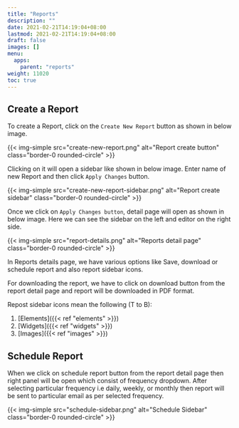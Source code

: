```yaml
---
title: "Reports"
description: ""
date: 2021-02-21T14:19:04+08:00
lastmod: 2021-02-21T14:19:04+08:00
draft: false
images: []
menu:
  apps:
    parent: "reports"
weight: 11020
toc: true
---
```


## Create a Report

To create a Report, click on the `Create New Report` button as shown in below image.

{{< img-simple src="create-new-report.png" alt="Report create button" class="border-0 rounded-circle" >}}

Clicking on it will open a sidebar like shown in below image. Enter name of new Report and then click `Apply Changes` button.

{{< img-simple src="create-new-report-sidebar.png" alt="Report create sidebar" class="border-0 rounded-circle" >}}

Once we click on `Apply Changes button`, detail page will open as shown in below image. Here we can see the sidebar on the left and editor on the right side.

{{< img-simple src="report-details.png" alt="Reports detail page" class="border-0 rounded-circle" >}}

In Reports details page, we have various options like Save, download or schedule report and also report sidebar icons.

For downloading the report, we have to click on download button from the report detail page and report will be downloaded in PDF format.

Repost sidebar icons mean the following (T to B):

1. [Elements]({{< ref "elements" >}})
2. [Widgets]({{< ref "widgets" >}})
3. [Images]({{< ref "images" >}})

## Schedule Report

When we click on schedule report button from the report detail page then right panel will be open which consist of frequency dropdown. After selecting particular frequency i.e daily, weekly, or monthly then report will be sent to particular email as per selected frequency.

{{< img-simple src="schedule-sidebar.png" alt="Schedule Sidebar" class="border-0 rounded-circle" >}}
